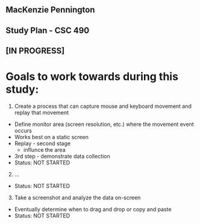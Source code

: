 ## MacKenzie Pennington
## Study Plan - CSC 490
## [IN PROGRESS]

# Goals to work towards during this study:

1. Create a process that can capture mouse and keyboard movement and replay that movement
  - Define monitor area (screen resolution, etc.) where the movement event occurs
  - Works best on a static screen
  - Replay - second stage
     - influnce the area
  - 3rd step - demonstrate data collection
  - Status: NOT STARTED
2. ...
  - Status: NOT STARTED
3. Take a screenshot and analyze the data on-screen
  - Eventually determine when to drag and drop or copy and paste
  - Status: NOT STARTED
